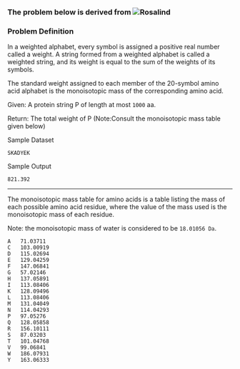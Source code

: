 ### The problem below is derived from ![Rosalind](http://rosalind.info/static/img/logo.png?v=1526042457 "Rosalind")

### Problem Definition

In a weighted alphabet, every symbol is assigned a positive real number called a weight. A string formed from a weighted alphabet is called a weighted string, and its weight is equal to the sum of the weights of its symbols.

The standard weight assigned to each member of the 20-symbol amino acid alphabet is the monoisotopic mass of the corresponding amino acid.

Given: A protein string P of length at most `1000` aa.

Return: The total weight of P (Note:Consult the monoisotopic mass table given below)

Sample Dataset

```
SKADYEK
```

Sample Output
```
821.392
```

-----------------

The monoisotopic mass table for amino acids is a table listing the mass of each possible amino acid residue, where the value of the mass used is the monoisotopic mass of each residue.

Note: the monoisotopic mass of water is considered to be `18.01056 Da`.
```
A   71.03711
C   103.00919
D   115.02694
E   129.04259
F   147.06841
G   57.02146
H   137.05891
I   113.08406
K   128.09496
L   113.08406
M   131.04049
N   114.04293
P   97.05276
Q   128.05858
R   156.10111
S   87.03203
T   101.04768
V   99.06841
W   186.07931
Y   163.06333 
```
